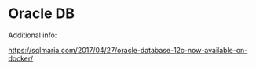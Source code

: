# Oracle DB

Additional info:

https://sqlmaria.com/2017/04/27/oracle-database-12c-now-available-on-docker/